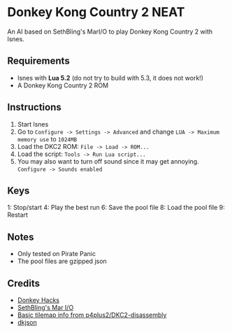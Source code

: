 # Donkey Kong Country 2 NEAT

An AI based on SethBling's MarI/O to play Donkey Kong Country 2 with lsnes.

## Requirements

* lsnes with **Lua 5.2** (do not try to build with 5.3, it does not work!)
* A Donkey Kong Country 2 ROM

## Instructions

1. Start lsnes
2. Go to `Configure -> Settings -> Advanced` and change `LUA -> Maximum memory use` to `1024MB`
3. Load the DKC2 ROM: `File -> Load -> ROM...`
4. Load the script: `Tools -> Run Lua script...`
5. You may also want to turn off sound since it may get annoying. `Configure -> Sounds enabled`

## Keys
1: Stop/start
4: Play the best run
6: Save the pool file
8: Load the pool file
9: Restart

## Notes
* Only tested on Pirate Panic
* The pool files are gzipped json

## Credits

* [Donkey Hacks](http://donkeyhacks.zouri.jp/html/En-Us/dkc2/index.html)
* [SethBling's Mar I/O](https://github.com/mam91/neat-genetic-mario)
* [Basic tilemap info from p4plus2/DKC2-disassembly](https://github.com/p4plus2/DKC2-disassembly)
* [dkjson](http://dkolf.de/src/dkjson-lua.fsl/home)
